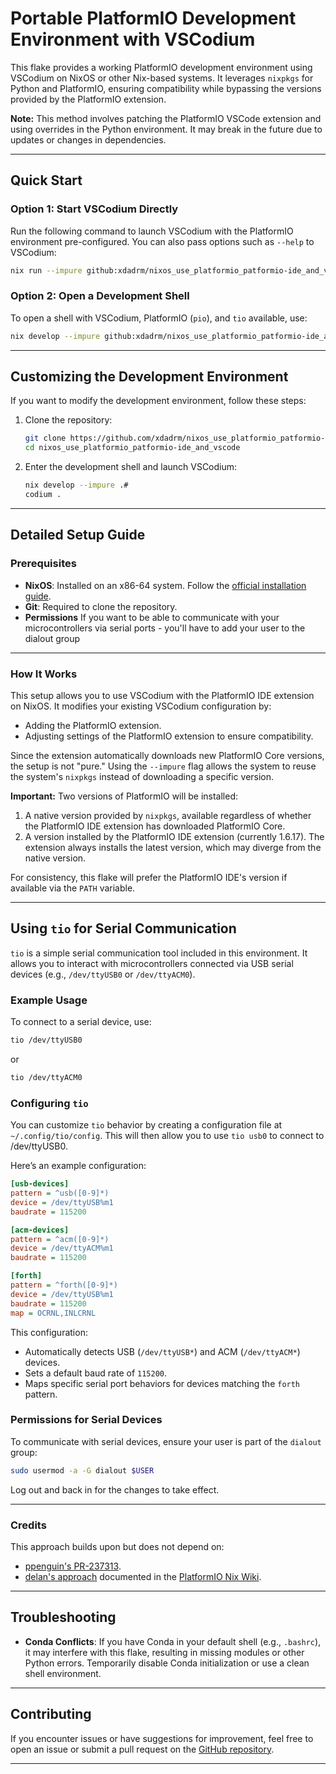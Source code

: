 # Portable PlatformIO Development Environment with VSCodium

This flake provides a working PlatformIO development environment using VSCodium on NixOS or other Nix-based systems. It leverages `nixpkgs` for Python and PlatformIO, ensuring compatibility while bypassing the versions provided by the PlatformIO extension.

**Note:** This method involves patching the PlatformIO VSCode extension and using overrides in the Python environment. It may break in the future due to updates or changes in dependencies.

---

## Quick Start

### Option 1: Start VSCodium Directly
Run the following command to launch VSCodium with the PlatformIO environment pre-configured. You can also pass options such as `--help` to VSCodium:
```bash
nix run --impure github:xdadrm/nixos_use_platformio_patformio-ide_and_vscode#codium -- .
```

### Option 2: Open a Development Shell
To open a shell with VSCodium, PlatformIO (`pio`), and `tio` available, use:
```bash
nix develop --impure github:xdadrm/nixos_use_platformio_patformio-ide_and_vscode
```

---

## Customizing the Development Environment

If you want to modify the development environment, follow these steps:

1. Clone the repository:
   ```bash
   git clone https://github.com/xdadrm/nixos_use_platformio_patformio-ide_and_vscode.git
   cd nixos_use_platformio_patformio-ide_and_vscode
   ```

2. Enter the development shell and launch VSCodium:
   ```bash
   nix develop --impure .#
   codium .
   ```

---

## Detailed Setup Guide

### Prerequisites
- **NixOS**: Installed on an x86-64 system. Follow the [official installation guide](https://nixos.org/download.html).
- **Git**: Required to clone the repository.
- **Permissions** If you want to be able to communicate with your microcontrollers via serial ports - you'll have to add your user to the dialout group

---

### How It Works

This setup allows you to use VSCodium with the PlatformIO IDE extension on NixOS. It modifies your existing VSCodium configuration by:
- Adding the PlatformIO extension.
- Adjusting settings of the PlatformIO extension to ensure compatibility.

Since the extension automatically downloads new PlatformIO Core versions, the setup is not "pure." Using the `--impure` flag allows the system to reuse the system's `nixpkgs` instead of downloading a specific version.

**Important:** Two versions of PlatformIO will be installed:
1. A native version provided by `nixpkgs`, available regardless of whether the PlatformIO IDE extension has downloaded PlatformIO Core.
2. A version installed by the PlatformIO IDE extension (currently 1.6.17). The extension always installs the latest version, which may diverge from the native version.

For consistency, this flake will prefer the PlatformIO IDE's version if available via the `PATH` variable.

---

## Using `tio` for Serial Communication

`tio` is a simple serial communication tool included in this environment. It allows you to interact with microcontrollers connected via USB serial devices (e.g., `/dev/ttyUSB0` or `/dev/ttyACM0`).

### Example Usage
To connect to a serial device, use:
```bash
tio /dev/ttyUSB0
```
or
```bash
tio /dev/ttyACM0
```

### Configuring `tio`
You can customize `tio` behavior by creating a configuration file at `~/.config/tio/config`. This will then allow you to use `tio usb0` to connect to /dev/ttyUSB0.

 Here’s an example configuration:

```ini
[usb-devices]
pattern = ^usb([0-9]*)
device = /dev/ttyUSB%m1
baudrate = 115200

[acm-devices]
pattern = ^acm([0-9]*)
device = /dev/ttyACM%m1
baudrate = 115200

[forth]
pattern = ^forth([0-9]*)
device = /dev/ttyUSB%m1
baudrate = 115200
map = OCRNL,INLCRNL
```

This configuration:
- Automatically detects USB (`/dev/ttyUSB*`) and ACM (`/dev/ttyACM*`) devices.
- Sets a default baud rate of `115200`.
- Maps specific serial port behaviors for devices matching the `forth` pattern.

### Permissions for Serial Devices
To communicate with serial devices, ensure your user is part of the `dialout` group:
```bash
sudo usermod -a -G dialout $USER
```
Log out and back in for the changes to take effect.

---
### Credits

This approach builds upon but does not depend on:
- [ppenguin's PR-237313](https://github.com/NixOS/nixpkgs/pull/237313).
- [delan's approach](https://github.com/NixOS/nixpkgs/pull/237313#issuecomment-1848198106) documented in the [PlatformIO Nix Wiki](https://nixos.wiki/index.php?title=Platformio&oldid=10699).

---

## Troubleshooting

- **Conda Conflicts**: If you have Conda in your default shell (e.g., `.bashrc`), it may interfere with this flake, resulting in missing modules or other Python errors. Temporarily disable Conda initialization or use a clean shell environment.

---

## Contributing

If you encounter issues or have suggestions for improvement, feel free to open an issue or submit a pull request on the [GitHub repository](https://github.com/xdadrm/nixos_use_platformio_patformio-ide_and_vscode).

---


